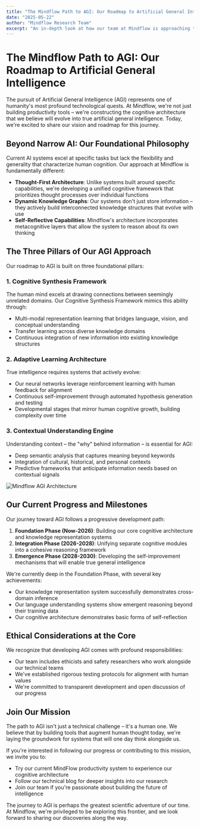 ```yaml
---
title: "The Mindflow Path to AGI: Our Roadmap to Artificial General Intelligence"
date: "2025-05-22"
author: "Mindflow Research Team"
excerpt: "An in-depth look at how our team at Mindflow is approaching the grand challenge of Artificial General Intelligence through our unique cognitive architecture."
---
```


# The Mindflow Path to AGI: Our Roadmap to Artificial General Intelligence

The pursuit of Artificial General Intelligence (AGI) represents one of humanity's most profound technological quests. At Mindflow, we're not just building productivity tools – we're constructing the cognitive architecture that we believe will evolve into true artificial general intelligence. Today, we're excited to share our vision and roadmap for this journey.

## Beyond Narrow AI: Our Foundational Philosophy

Current AI systems excel at specific tasks but lack the flexibility and generality that characterize human cognition. Our approach at Mindflow is fundamentally different:

- **Thought-First Architecture**: Unlike systems built around specific capabilities, we're developing a unified cognitive framework that prioritizes thought processes over individual functions
- **Dynamic Knowledge Graphs**: Our systems don't just store information – they actively build interconnected knowledge structures that evolve with use
- **Self-Reflective Capabilities**: Mindflow's architecture incorporates metacognitive layers that allow the system to reason about its own thinking

## The Three Pillars of Our AGI Approach

Our roadmap to AGI is built on three foundational pillars:

### 1. Cognitive Synthesis Framework

The human mind excels at drawing connections between seemingly unrelated domains. Our Cognitive Synthesis Framework mimics this ability through:

- Multi-modal representation learning that bridges language, vision, and conceptual understanding
- Transfer learning across diverse knowledge domains
- Continuous integration of new information into existing knowledge structures

### 2. Adaptive Learning Architecture

True intelligence requires systems that actively evolve:

- Our neural networks leverage reinforcement learning with human feedback for alignment
- Continuous self-improvement through automated hypothesis generation and testing
- Developmental stages that mirror human cognitive growth, building complexity over time

### 3. Contextual Understanding Engine

Understanding context – the "why" behind information – is essential for AGI:

- Deep semantic analysis that captures meaning beyond keywords
- Integration of cultural, historical, and personal contexts
- Predictive frameworks that anticipate information needs based on contextual signals

![Mindflow AGI Architecture](https://i.imgur.com/lFpCzfT.jpg)

## Our Current Progress and Milestones

Our journey toward AGI follows a progressive development path:

1. **Foundation Phase (Now-2026)**: Building our core cognitive architecture and knowledge representation systems
2. **Integration Phase (2026-2028)**: Unifying separate cognitive modules into a cohesive reasoning framework
3. **Emergence Phase (2028-2030)**: Developing the self-improvement mechanisms that will enable true general intelligence

We're currently deep in the Foundation Phase, with several key achievements:

- Our knowledge representation system successfully demonstrates cross-domain inference
- Our language understanding systems show emergent reasoning beyond their training data
- Our cognitive architecture demonstrates basic forms of self-reflection

## Ethical Considerations at the Core

We recognize that developing AGI comes with profound responsibilities:

- Our team includes ethicists and safety researchers who work alongside our technical teams
- We've established rigorous testing protocols for alignment with human values
- We're committed to transparent development and open discussion of our progress

## Join Our Mission

The path to AGI isn't just a technical challenge – it's a human one. We believe that by building tools that augment human thought today, we're laying the groundwork for systems that will one day think alongside us.

If you're interested in following our progress or contributing to this mission, we invite you to:

- Try our current MindFlow productivity system to experience our cognitive architecture
- Follow our technical blog for deeper insights into our research
- Join our team if you're passionate about building the future of intelligence

The journey to AGI is perhaps the greatest scientific adventure of our time. At Mindflow, we're privileged to be exploring this frontier, and we look forward to sharing our discoveries along the way.